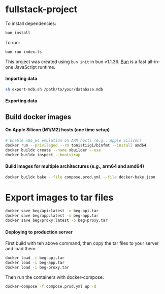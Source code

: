 # fullstack-project

To install dependencies:

```bash
bun install
```

To run:

```bash
bun run index.ts
```

This project was created using `bun init` in bun v1.1.36. [Bun](https://bun.sh) is a fast all-in-one JavaScript runtime.

#### Importing data

```bash
sh export-mdb.sh /path/to/your/database.mdb
```

#### Exporting data

## Build docker images

#### On Apple Silicon (M1/M2) hosts (one time setup)

```bash
# Enable x86_64 emulation on ARM hosts (e.g., Apple Silicon)
docker run --privileged --rm tonistiigi/binfmt --install amd64
docker buildx create --name xbuilder --use
docker buildx inspect --bootstrap
```

#### Build images for multiple architectures (e.g., arm64 and amd64)

```bash
docker buildx bake --file compose.prod.yml --file docker-bake.json
```

# Export images to tar files

```bash
docker save beg/api:latest -o beg-api.tar
docker save beg/app:latest -o beg-app.tar
docker save beg/proxy:latest -o beg-proxy.tar
```

#### Deploying to production server

First build with teh above command, then copy the tar files to your server and load them:

```bash
docker load -i beg-api.tar
docker load -i beg-app.tar
docker load -i beg-proxy.tar
```

Then run the containers with docker-compose:

```bash
docker-compose -f compose.prod.yml up -d
```
